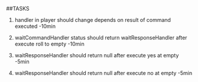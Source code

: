 ##TASKS

1. handler in player should change depends on result of command executed  -10min

3. waitCommandHandler status should return waitResponseHandler after execute roll to empty  -10min

4. waitResponseHandler should return null after execute yes at empty -5min

5. waitResponseHandler should return null after execute no at empty  -5min
